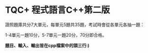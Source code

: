 # TQC+ 程式語言C++第二版
證照題庫共分7大單元，每單元5題共35題，考試時會從各單元各抽一題：

1-4單元一題10分，5-7單元一題20分，70分即合格。

**題目、輸入、輸出皆在cpp檔案中的頭三行:)**
